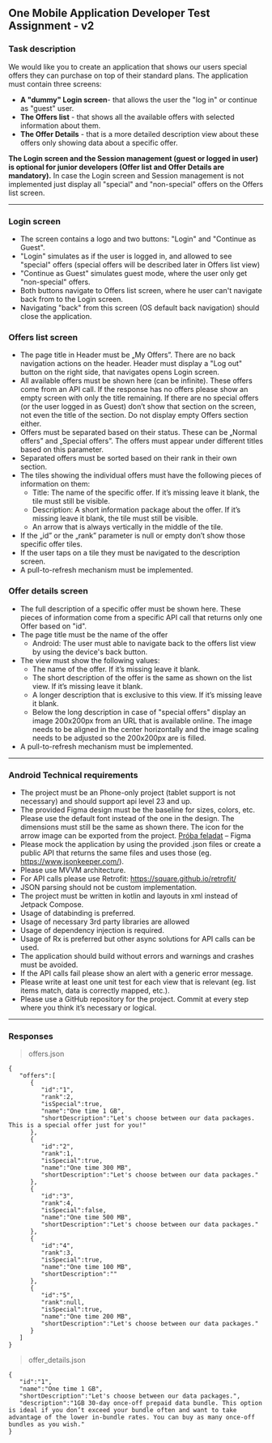 ## One Mobile Application Developer Test Assignment - v2

### Task description

We would like you to create an application that shows our users special offers they can purchase on top of their standard plans.
The application must contain three screens:

- **A "dummy" Login screen**- that allows the user the "log in" or continue as "guest" user.
- **The Offers list** - that shows all the available offers with selected information about them.
- **The Offer Details** - that is a more detailed description view about these offers only showing data about a specific offer.

**The Login screen and the Session management (guest or logged in user) is optional for junior developers (Offer list and Offer Details are mandatory).** In case the Login screen and
Session management is not implemented just display all "special" and "non-special" offers on the Offers list screen.

_______________________________________________________

### Login screen

- The screen contains a logo and two buttons: "Login" and "Continue as Guest".
- "Login" simulates as if the user is logged in, and allowed to see "special" offers (special offers will be described later in Offers list view)
- "Continue as Guest" simulates guest mode, where the user only get "non-special" offers.
- Both buttons navigate to Offers list screen, where he user can't navigate back from to the Login screen.
- Navigating "back" from this screen (OS default back navigation) should close the application.

### Offers list screen

- The page title in Header must be „My Offers”. There are no back navigation actions on the header. Header must display a "Log out" button on the right side, that
  navigates opens Login screen.
- All available offers must be shown here (can be infinite). These offers come from an API call. If the response has no offers please show an empty screen with only the
  title remaining. If there are no special offers (or the user logged in as Guest) don’t show that section on the screen, not even the title of the section. Do not display
  empty Offers section either.
- Offers must be separated based on their status. These can be „Normal offers” and „Special offers”. The offers must appear under different titles based on this
  parameter.
- Separated offers must be sorted based on their rank in their own section.
- The tiles showing the individual offers must have the following pieces of information on them:
  - Title: The name of the specific offer. If it’s missing leave it blank, the tile must still be visible.
  - Description: A short information package about the offer. If it’s missing leave it blank, the tile must still be visible.
  - An arrow that is always vertically in the middle of the tile.
- If the „id” or the „rank” parameter is null or empty don’t show those specific offer tiles.
- If the user taps on a tile they must be navigated to the description screen.
- A pull-to-refresh mechanism must be implemented.

### Offer details screen

- The full description of a specific offer must be shown here. These pieces of information come from a specific API call that returns only one Offer based on "id".
- The page title must be the name of the offer
  - Android: The user must able to navigate back to the offers list view by using the device's back button.
- The view must show the following values:
  - The name of the offer. If it’s missing leave it blank.
  - The short description of the offer is the same as shown on the list view. If it’s missing leave it blank.
  - A longer description that is exclusive to this view. If it’s missing leave it blank.
  - Below the long description in case of "special offers" display an image 200x200px from an URL that is available online. The image needs to be aligned in the
    center horizontally and the image scaling needs to be adjusted so the 200x200px are is filled.
- A pull-to-refresh mechanism must be implemented.

_______________________________________________________

### Android Technical requirements

- The project must be an Phone-only project (tablet support is not necessary) and should support api level 23 and up.
- The provided Figma design must be the baseline for sizes, colors, etc. Please use the default font instead of the one in the design. The dimensions must still be the
  same as shown there. The icon for the arrow image can be exported from the project. [Próba feladat](https://www.figma.com/design/twfhfvNzPsD6BUKbHoGtWR/Pr%C3%B3ba-feladat-Android?node-id=0-1&p=f&t=C0LmTUS5Pwrrfmdd-0) – Figma
- Please mock the application by using the provided .json files or create a public API that returns the same files and uses those (eg. https://www.jsonkeeper.com/).
- Please use MVVM architecture.
- For API calls please use Retrofit: https://square.github.io/retrofit/
- JSON parsing should not be custom implementation.
- The project must be written in kotlin and layouts in xml instead of Jetpack Compose.
- Usage of databinding is preferred.
- Usage of necessary 3rd party libraries are allowed
- Usage of dependency injection is required.
- Usage of Rx is preferred but other async solutions for API calls can be used.
- The application should build without errors and warnings and crashes must be avoided.
- If the API calls fail please show an alert with a generic error message.
- Please write at least one unit test for each view that is relevant (eg. list items match, data is correctly mapped, etc.).
- Please use a GitHub repository for the project. Commit at every step where you think it’s necessary or logical.

_______________________________________________________

### Responses

> offers.json
```
{
   "offers":[
      {
         "id":"1",
         "rank":2,
         "isSpecial":true,
         "name":"One time 1 GB",
         "shortDescription":"Let's choose between our data packages. This is a special offer just for you!"
      },
      {
         "id":"2",
         "rank":1,
         "isSpecial":true,
         "name":"One time 300 MB",
         "shortDescription":"Let's choose between our data packages."
      },
      {
         "id":"3",
         "rank":4,
         "isSpecial":false,
         "name":"One time 500 MB",
         "shortDescription":"Let's choose between our data packages."
      },
      {
         "id":"4",
         "rank":3,
         "isSpecial":true,
         "name":"One time 100 MB",
         "shortDescription":""
      },
      {
         "id":"5",
         "rank":null,
         "isSpecial":true,
         "name":"One time 200 MB",
         "shortDescription":"Let's choose between our data packages."
      }
   ]
}
```

> offer_details.json

```
{
   "id":"1",
   "name":"One time 1 GB",
   "shortDescription":"Let's choose between our data packages.",
   "description":"1GB 30-day once-off prepaid data bundle. This option is ideal if you don’t exceed your bundle often and want to take advantage of the lower in-bundle rates. You can buy as many once-off bundles as you wish."
}
```
